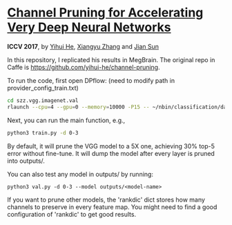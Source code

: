 # [Channel Pruning for Accelerating Very Deep Neural Networks](https://arxiv.org/abs/1707.06168)
**ICCV 2017**, by [Yihui He](http://yihui-he.github.io/), [Xiangyu Zhang](https://scholar.google.com/citations?user=yuB-cfoAAAAJ&hl=en&oi=ao) and [Jian Sun](http://jiansun.org/)

In this repository, I replicated his results in MegBrain. The original repo in Caffe is https://github.com/yihui-he/channel-pruning.

To run the code, first open DPflow: (need to modify path in provider_config_train.txt)

```bash
cd szz.vgg.imagenet.val
rlaunch --cpu=4 --gpu=0 --memory=10000 -P15 -- ~/nbin/classification/data_server provider_config_train.txt --as-uint8 image
```

Next, you can run the main function, e.g.,

```bash
python3 train.py -d 0-3
```

By default, it will prune the VGG model to a 5X one, achieving 30% top-5 error without fine-tune. It will dump the model after every layer is pruned into outputs/.

You can also test any model in outputs/ by running:

```
python3 val.py -d 0-3 --model outputs/<model-name>
```



If you want to prune other models, the 'rankdic' dict stores how many channels to preserve in every feature map. You might need to find a good configuration of 'rankdic' to get good results.
